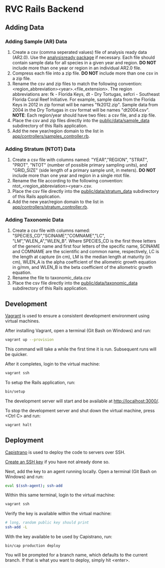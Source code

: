 # RVC Rails Backend

## Adding Data

### Adding Sample (AR) Data

1. Create a csv (comma seperated values) file of analysis ready data (AR2.0). Use the [analysisready package](https://github.com/jeremiaheb/analysisready) if necessary. Each file should contain sample data for all species in a given year and region. **DO NOT** include more than one year or region in an individual AR2.0 file.
1. Compress each file into a zip file. **DO NOT** include more than one csv in a zip file.
1. Rename the csv and zip files to match the following convention: &lt;region\_abbreviation&gt;&lt;year&gt;.&lt;file\_extension&gt;. The region abbreviations are: fk - Florida Keys, dt - Dry Tortugas, sefcri - Southeast Florida Coral Reef Initiative. For example, sample data from the Florida Keys in 2012 in zip format will be names "fk2012.zip". Sample data from 2004 in the Dry Tortugas in csv format will be names "dt2004.csv". **NOTE**: Each region/year should have two files: a csv file, and a zip file.
1. Place the csv and zip files directly into the [public/data/sample_data](public/data/sample_data) subdirectory of this Rails application.
1. Add the new year/region domain to the list in [app/controllers/samples_controller.rb](app/controllers/samples_controller.rb).

### Adding Stratum (NTOT) Data

1. Create a csv file with columns named: "YEAR","REGION", "STRAT", "PROT", "NTOT" (number of possible primary sampling units), and "GRID\_SIZE" (side length of a primary sample unit, in meters). **DO NOT** include more than one year and region in a single ntot file.
1. Rename the file according to the following convention: ntot\_&lt;region\_abbreviation&gt;&lt;year&gt;.csv.
1. Place the csv file directly into the [public/data/stratum_data](public/data/stratum_data) subdirectory of this Rails application.
1. Add the new year/region domain to the list in [app/controllers/stratum_controller.rb](app/controllers/stratum_controller.rb).

### Adding Taxonomic Data

1. Create a csv file with columns named: "SPECIES\_CD","SCINAME","COMNAME","LC", "LM","WLEN\_A","WLEN\_B". Where SPECIES\_CD is the first three letters of the generic name and first four letters of the specific name, SCINAME and COMNAME are the scientific and common name, respectively, LC is the length at capture (in cm), LM is the median length at maturity (in cm), WLEN\_A is the alpha coefficient of the allometric growth equation in g/mm, and WLEN\_B is the beta coefficient of the allometric growth equation.
1. Rename the file to taxonomic\_data.csv
1. Place the csv file directly into the [public/data/taxonomic_data](public/data/taxonomic_data) subdirectory of this Rails application.

## Development

[Vagrant](https://developer.hashicorp.com/vagrant) is used to ensure a consistent development environment using virtual machines.

After installing Vagrant, open a terminal (Git Bash on Windows) and run:

```bash
vagrant up --provision
```

This command will take a while the first time it is run. Subsequent runs will be quicker.

After it completes, login to the virtual machine:

```bash
vagrant ssh
```

To setup the Rails application, run:

```bash
bin/setup
```

The development server will start and be available at <http://localhost:3000/>.

To stop the development server and shut down the virtual machine, press &lt;Ctrl C&gt; and run:

```bash
vagrant halt
```

## Deployment

[Capistrano](https://capistranorb.com/) is used to deploy the code to servers over SSH.

[Create an SSH key](https://cloud.google.com/compute/docs/connect/create-ssh-keys#windows-10-or-later) if you have not already done so.

Next, add the key to an agent running locally. Open a terminal (Git Bash on Windows) and run:

```bash
eval $(ssh-agent); ssh-add
```

Within this same terminal, login to the virtual machine:

```bash
vagrant ssh
```

Verify the key is available within the virtual machine:

```bash
# long, random public key should print
ssh-add -L
```

With the key available to be used by Capistrano, run:

```
bin/cap production deploy
```

You will be prompted for a branch name, which defaults to the current branch. If that is what you want to deploy, simply hit &lt;enter&gt;.
